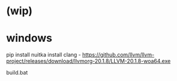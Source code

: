 # (wip)

# windows

pip install nuitka
install clang - https://github.com/llvm/llvm-project/releases/download/llvmorg-20.1.8/LLVM-20.1.8-woa64.exe

build.bat
